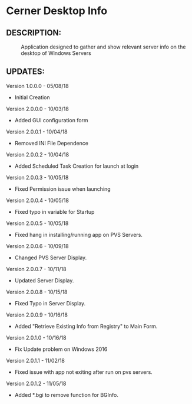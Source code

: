 <Alt-H1>Cerner Desktop Info</Alt-H1>
===========================
  <Alt-H2>DESCRIPTION:</Alt-H2>
---------------------------------------
<dl>
  <dd>Application designed to gather and show relevant server info on the desktop of Windows Servers
</dl>

  <Alt-H2>UPDATES:</Alt-H2>
---------------------------------------
<dl>

Version 1.0.0.0 - 05/08/18 
- Initial Creation

Version 2.0.0.0 - 10/03/18 
- Added GUI configuration form

Version 2.0.0.1 - 10/04/18 
- Removed INI File Dependence

Version 2.0.0.2 - 10/04/18 
- Added Scheduled Task Creation for launch at login

Version 2.0.0.3 - 10/05/18 
- Fixed Permission issue when launching

Version 2.0.0.4 - 10/05/18 
- Fixed typo in variable for Startup

Version 2.0.0.5 - 10/05/18 
- Fixed hang in installing/running app on PVS Servers.

Version 2.0.0.6 - 10/09/18 
- Changed PVS Server Display.

Version 2.0.0.7 - 10/11/18 
- Updated Server Display.

Version 2.0.0.8 - 10/15/18
- Fixed Typo in Server Display.

Version 2.0.0.9 - 10/16/18
- Added "Retrieve Existing Info from Registry" to Main Form.

Version 2.0.1.0 - 10/16/18 
- Fix Update problem on Windows 2016

Version 2.0.1.1 - 11/02/18 
- Fixed issue with app not exiting after run on pvs servers.

Version 2.0.1.2 - 11/05/18 
- Added *.bgi to remove function for BGInfo.

</dl>